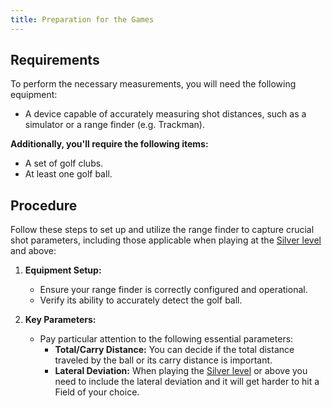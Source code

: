```yaml
---
title: Preparation for the Games
---
```


## Requirements

To perform the necessary measurements, you will need the following equipment:

- A device capable of accurately measuring shot distances, such as a simulator or a range finder (e.g. Trackman).

**Additionally, you'll require the following items:**

- A set of golf clubs.
- At least one golf ball.

## Procedure

Follow these steps to set up and utilize the range finder to capture crucial shot parameters, including those applicable when playing at the [Silver level](https://realgolf.games/dashboard/levels) and above:

1. **Equipment Setup:**

   - Ensure your range finder is correctly configured and operational.
   - Verify its ability to accurately detect the golf ball.

2. **Key Parameters:**
   - Pay particular attention to the following essential parameters:
     - **Total/Carry Distance:** You can decide if the total distance traveled by the ball or its carry distance is important.
     - **Lateral Deviation:** When playing the [Silver level](https://realgolf.games/dashboard/levels) or above you need to include the lateral deviation and it will get harder to hit a Field of your choice.
